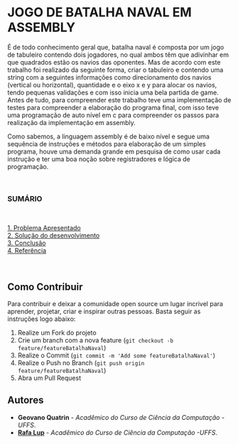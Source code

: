 # JOGO DE BATALHA NAVAL EM ASSEMBLY


<p>É de todo conhecimento geral que, batalha naval é composta por um jogo de tabuleiro contendo dois jogadores, no qual ambos têm que adivinhar em que 
quadrados estão os navios das oponentes. Mas de acordo com este trabalho foi realizado da seguinte forma, criar o tabuleiro e contendo uma string com 
a seguintes informações como direcionamento dos navios (vertical ou horizontal), quantidade e o eixo x e y para alocar os navios, tendo pequenas 
validações e com isso inicia uma bela partida de game. Antes de tudo, para compreender este trabalho teve uma implementação de testes para compreender 
a elaboração do programa final, com isso teve uma programação de auto nível em c para compreender os passos para realização da implementação em assembly. <p>

<p>Como sabemos, a linguagem assembly é de baixo nível e segue uma sequência de instruções e métodos para elaboração de um simples programa, houve uma demanda grande em pesquisa de como usar cada instrução e ter uma boa noção sobre registradores e lógica de programação.</p>

<br>

### SUMÁRIO

<br>

[1. Problema Apresentado](Docs/problema.md)<br>
[2. Solução do desenvolvimento](Docs/solucao.md)<br>
[3. Conclusão](Docs/conclusao.md)<br>
[4. Referência](Docs/references.md)<br>
	
<br>


## Como Contribuir

Para contribuir e deixar a comunidade open source um lugar incrivel para aprender, projetar, criar e inspirar outras pessoas. Basta seguir as instruções logo abaixo:

1. Realize um Fork do projeto
2. Crie um branch com a nova feature (`git checkout -b feature/featureBatalhaNaval`)
3. Realize o Commit (`git commit -m 'Add some featureBatalhaNaval'`)
4. Realize o Push no Branch (`git push origin feature/featureBatalhaNaval`)
5. Abra um Pull Request

## Autores
- **Geovano Quatrin** - _Acadêmico do Curso de Ciência da Computação -UFFS_. <br> 
- **[Rafa Lup](https://github.com/rafalup)** - _Acadêmico do Curso de Ciência da Computação -UFFS_. <br> 
